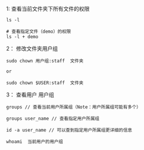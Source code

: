 

1: 查看当前文件夹下所有文件的权限
```
ls -l

# 查看指定文件（demo）的权限
ls -l + demo
```

2： 修改文件夹用户组

```
sudo chown 用户组:staff  文件夹

or

sudo chown $USER:staff  文件夹
```


3： 查看用户 用户组 

```
groups // 查看当前用户所属组（Note：用户所属组可能有多个）

groups user_name // 查看指定用户所属组

id -a user_name // 可以查到指定用户所属组更详细的信息

whoami  当前用户的用户组

```